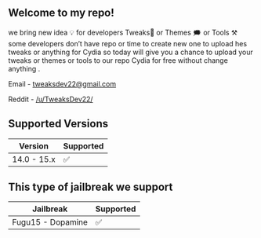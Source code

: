
Welcome to my repo!
---------------------
we bring new idea 💡 for developers Tweaks📱 or Themes 🗯 or Tools ⚒️ some developers don’t have repo or time to create new one to upload hes tweaks or anything for Cydia so today will give you a chance to upload your tweaks or themes or tools to our repo Cydia for free without change anything .
&nbsp;

Email - tweaksdev22@gmail.com

Reddit - [/u/TweaksDev22/](https://www.reddit.com/r/TweaksDev22/)



## Supported Versions



| Version | Supported          |
| ------- | ------------------ |
| 14.0 - 15.x   | :white_check_mark: |






## This type of jailbreak we support

| Jailbreak | Supported          |
| ------- | ------------------ |
|Fugu15 - Dopamine   | :white_check_mark: |
